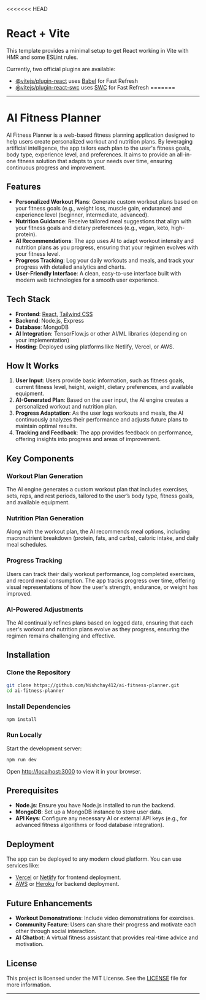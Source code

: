 <<<<<<< HEAD
# React + Vite

This template provides a minimal setup to get React working in Vite with HMR and some ESLint rules.

Currently, two official plugins are available:

- [@vitejs/plugin-react](https://github.com/vitejs/vite-plugin-react/blob/main/packages/plugin-react/README.md) uses [Babel](https://babeljs.io/) for Fast Refresh
- [@vitejs/plugin-react-swc](https://github.com/vitejs/vite-plugin-react-swc) uses [SWC](https://swc.rs/) for Fast Refresh
=======






---

# AI Fitness Planner

AI Fitness Planner is a web-based fitness planning application designed to help users create personalized workout and nutrition plans. By leveraging artificial intelligence, the app tailors each plan to the user's fitness goals, body type, experience level, and preferences. It aims to provide an all-in-one fitness solution that adapts to your needs over time, ensuring continuous progress and improvement.

## Features

- **Personalized Workout Plans**: Generate custom workout plans based on your fitness goals (e.g., weight loss, muscle gain, endurance) and experience level (beginner, intermediate, advanced).
- **Nutrition Guidance**: Receive tailored meal suggestions that align with your fitness goals and dietary preferences (e.g., vegan, keto, high-protein).
- **AI Recommendations**: The app uses AI to adapt workout intensity and nutrition plans as you progress, ensuring that your regimen evolves with your fitness level.
- **Progress Tracking**: Log your daily workouts and meals, and track your progress with detailed analytics and charts.
- **User-Friendly Interface**: A clean, easy-to-use interface built with modern web technologies for a smooth user experience.

## Tech Stack

- **Frontend**: [React](https://reactjs.org/), [Tailwind CSS](https://tailwindcss.com/)
- **Backend**: Node.js, Express
- **Database**: MongoDB
- **AI Integration**: TensorFlow.js or other AI/ML libraries (depending on your implementation)
- **Hosting**: Deployed using platforms like Netlify, Vercel, or AWS.

## How It Works

1. **User Input**: Users provide basic information, such as fitness goals, current fitness level, height, weight, dietary preferences, and available equipment.
2. **AI-Generated Plan**: Based on the user input, the AI engine creates a personalized workout and nutrition plan.
3. **Progress Adaptation**: As the user logs workouts and meals, the AI continuously analyzes their performance and adjusts future plans to maintain optimal results.
4. **Tracking and Feedback**: The app provides feedback on performance, offering insights into progress and areas of improvement.

## Key Components

### Workout Plan Generation
The AI engine generates a custom workout plan that includes exercises, sets, reps, and rest periods, tailored to the user’s body type, fitness goals, and available equipment.

### Nutrition Plan Generation
Along with the workout plan, the AI recommends meal options, including macronutrient breakdown (protein, fats, and carbs), caloric intake, and daily meal schedules.

### Progress Tracking
Users can track their daily workout performance, log completed exercises, and record meal consumption. The app tracks progress over time, offering visual representations of how the user's strength, endurance, or weight has improved.

### AI-Powered Adjustments
The AI continually refines plans based on logged data, ensuring that each user's workout and nutrition plans evolve as they progress, ensuring the regimen remains challenging and effective.

## Installation

### Clone the Repository

```bash
git clone https://github.com/Nishchay412/ai-fitness-planner.git
cd ai-fitness-planner
```

### Install Dependencies

```bash
npm install
```

### Run Locally

Start the development server:

```bash
npm run dev
```

Open [http://localhost:3000](http://localhost:3000) to view it in your browser.

## Prerequisites

- **Node.js**: Ensure you have Node.js installed to run the backend.
- **MongoDB**: Set up a MongoDB instance to store user data.
- **API Keys**: Configure any necessary AI or external API keys (e.g., for advanced fitness algorithms or food database integration).

## Deployment

The app can be deployed to any modern cloud platform. You can use services like:

- [Vercel](https://vercel.com/) or [Netlify](https://www.netlify.com/) for frontend deployment.
- [AWS](https://aws.amazon.com/) or [Heroku](https://www.heroku.com/) for backend deployment.

## Future Enhancements

- **Workout Demonstrations**: Include video demonstrations for exercises.
- **Community Feature**: Users can share their progress and motivate each other through social interaction.
- **AI Chatbot**: A virtual fitness assistant that provides real-time advice and motivation.

## License

This project is licensed under the MIT License. See the [LICENSE](LICENSE) file for more information.

---


